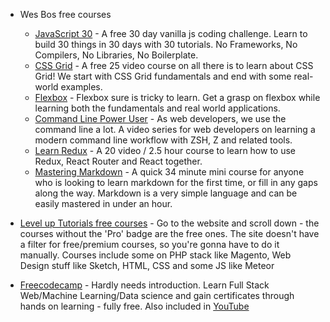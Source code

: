 - Wes Bos free courses
  - [JavaScript 30](https://javaScript30.com) - A free 30 day vanilla js coding challenge. Learn to build 30 things in 30 days with 30 tutorials. No Frameworks, No Compilers, No Libraries, No Boilerplate.
  - [CSS Grid](https://cssgrid.io) - A free 25 video course on all there is to learn about CSS Grid! We start with CSS Grid fundamentals and end with some real-world examples.
  - [Flexbox](https://flexbox.io) - Flexbox sure is tricky to learn. Get a grasp on flexbox while learning both the fundamentals and real world applications.
  - [Command Line Power User](https://commandlinepoweruser.com) - As web developers, we use the command line a lot. A video series for web developers on learning a modern command line workflow with ZSH, Z and related tools.
  - [Learn Redux](https://learnredux.com) - A 20 video / 2.5 hour course to learn how to use Redux, React Router and React together.
  - [Mastering Markdown](https://masteringmarkdown.com) - A quick 34 minute mini course for anyone who is looking to learn markdown for the first time, or fill in any gaps along the way. Markdown is a very simple language and can be easily mastered in under an hour.

- [Level up Tutorials free courses](https://leveluptutorials.com/tutorials) - Go to the website and scroll down - the courses without the 'Pro' badge are the free ones. The site doesn't have a filter for free/premium courses, so you're gonna have to do it manually. Courses include some on PHP stack like Magento, Web Design stuff like Sketch, HTML, CSS and some JS like Meteor

- [Freecodecamp](https://freecodecamp.org) - Hardly needs introduction. Learn Full Stack Web/Machine Learning/Data science and gain certificates through hands on learning - fully free. Also included in [YouTube](https://github.com/dkp1903/freesources/blob/main/YouTube.md)
